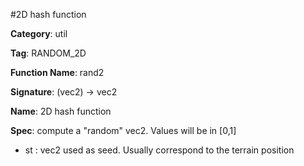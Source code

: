 #2D hash function

**Category**: util

**Tag**: RANDOM_2D

**Function Name**: rand2

**Signature**: (vec2) -> vec2

**Name**: 2D hash function

**Spec**: compute a "random" vec2. Values will be in [0,1]

- st : vec2 used as seed. Usually correspond to the terrain position



